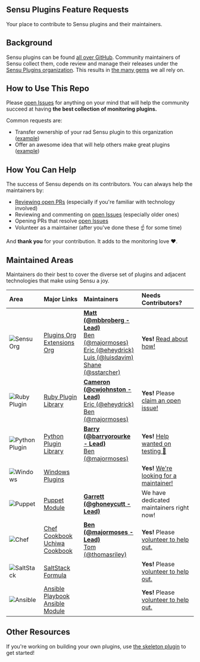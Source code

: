 ## Sensu Plugins Feature Requests

Your place to contribute to Sensu plugins and their maintainers.

## Background

Sensu plugins can be found [all over GitHub](https://github.com/search?utf8=%E2%9C%93&q=sensu-plugin&type=). Community maintainers of Sensu collect them, code review and manage their releases under the [Sensu Plugins organization](https://github.com/sensu-plugins). This results in [the many gems](https://rubygems.org/search?utf8=%E2%9C%93&query=sensu-plugin) we all rely on.

## How to Use This Repo

Please [open Issues](https://github.com/sensu-plugins/sensu-plugins-feature-requests/issues) for anything on your mind that will help the community succeed at having **the best collection of monitoring plugins.**

Common requests are:

* Transfer ownership of your rad Sensu plugin to this organization ([example][1])
* Offer an awesome idea that will help others make great plugins ([example][3])

## How You Can Help

The success of Sensu depends on its contributors. You can always help the maintainers by:

* [Reviewing open PRs][4] (especially if you're familiar with technology involved)
* Reviewing and commenting on [open Issues][5] (especially older ones)
* Opening PRs that resolve [open Issues][5]
* Volunteer as a maintainer (after you've done these :point_up: for some time)

And **thank you** for your contribution. It adds to the monitoring love :heart:.

## Maintained Areas

Maintainers do their best to cover the diverse set of plugins and adjacent technologies that make using Sensu a joy.

| Area                         | Major Links                                                  | Maintainers                                                                                                                                        | Needs Contributors?                                                                              |
|:-----------------------------|:-------------------------------------------------------------|:---------------------------------------------------------------------------------------------------------------------------------------------------|:-------------------------------------------------------------------------------------------------|
| ![Sensu Org][sensu_pic]      | [Plugins Org][plug_org]</br>[Extensions Org][ext_org]        | **[Matt (@mbbroberg - Lead)][11]**</br>[Ben (@majormoses)][9]</br>[Eric (@eheydrick)][10]</br>[Luis (@luisdavim)][12]</br>[Shane (@sstarcher)][13] | **Yes!** [Read about how!][volunteer]                                                            |
| ![Ruby Plugin][ruby_pic]     | [Ruby Plugin Library][ruby_lib]                              | **[Cameron (@cwjohnston - Lead)][17]**</br>[Eric (@eheydrick)][10]</br>[Ben (@majormoses)][9]                                                      | **Yes!** Please [claim an open issue!](https://github.com/sensu-plugins/sensu-plugin/issues)     |
| ![Python Plugin][python_pic] | [Python Plugin Library][py_lib]                              | **[Barry (@barryorourke - Lead)][14]**</br>[Ben (@majormoses)][9]                                                                                  | **Yes!** [Help wanted on testing 🙏][py_helpwanted]                                              |
| ![Windows][windows_pic]      | [Windows Plugins][windows]                                   |                                                                                                                                                    | **Yes!** [We're looking for a maintainer!](https://github.com/sensu-plugins/community/issues/74) |
| ![Puppet][puppet_pic]        | [Puppet Module][puppet]                                      | **[Garrett (@ghoneycutt - Lead)](https://github.com/ghoneycutt)**                                                                                  | We have dedicated maintainers right now!                                                         |
| ![Chef][chef_pic]            | [Chef Cookbook][chef_sensu]</br>[Uchiwa Cookbook][chef_uchiwa]                                        | **[Ben (@majormoses - Lead)][9]**</br>[Tom (@thomasriley)][18]                                                                                                                 | **Yes!** Please [volunteer to help out.](https://github.com/sensu-plugins/community/issues/75)   |
| ![SaltStack][salt_pic]       | [SaltStack Formula][saltstack]                               |                                                                                                                                                    | **Yes!** Please [volunteer to help out.](https://github.com/sensu-plugins/community/issues/79) |
| ![Ansible][ansible_pic]      | [Ansible Playbook][ansible]</br>[Ansible Module][ans_module] |                                                                                                                                                    | **Yes!** Please [volunteer to help out.](https://github.com/sensu-plugins/community/issues/80) |

[sensu_pic]: https://avatars0.githubusercontent.com/u/10713628?s=50
[ruby_pic]: https://avatars2.githubusercontent.com/u/210414?s=50
[python_pic]: https://avatars0.githubusercontent.com/u/1525981?s=50
[windows_pic]: https://user-images.githubusercontent.com/1744971/32962538-aff30f08-cb81-11e7-86c2-b8aa226d211d.png
[puppet_pic]: https://avatars1.githubusercontent.com/u/9100?s=50
[chef_pic]: https://avatars3.githubusercontent.com/u/29740?s=50
[salt_pic]: https://avatars2.githubusercontent.com/u/1147473?s=50
[ansible_pic]: https://avatars1.githubusercontent.com/u/1507452?s=50
[plug_org]: https://github.com/sensu-plugins
[ext_org]: https://github.com/sensu-extensions
[ruby_lib]: https://github.com/sensu-plugins/sensu-plugin
[py_lib]: https://github.com/sensu-plugins/sensu-plugin-python
[windows]: https://github.com/sensu-plugins/sensu-plugins-windows
[saltstack]: https://github.com/sensu/sensu-salt
[puppet]: https://github.com/sensu/sensu-puppet
[chef_sensu]: https://github.com/sensu/sensu-chef
[chef_uchiwa]: https://github.com/sensu/uchiwa-chef
[ansible]: https://github.com/sensu/sensu-ansible
[ans_module]: https://github.com/ansible/ansible/tree/devel/lib/ansible/modules/monitoring
[volunteer]: https://github.com/sensu-plugins/community/blob/master/CONTRIBUTING.md
[py_helpwanted]: https://github.com/sensu-plugins/sensu-plugin-python/issues?q=is%3Aissue+is%3Aopen+label%3A%22Status%3A+Help+Wanted%22
[11]: https://github.com/sstarcher
[9]: https://github.com/majormoses
[10]: https://github.com/eheydrick
[12]: https://github.com/luisdavim
[13]: https://github.com/sstarcher
[15]: https://github.com/mattyjones
[14]: https://github.com/barryorourke
[16]: https://github.com/calebhailey
[17]: https://github.com/cwjohnston
[18]: https://github.com/thomasriley

## Other Resources

If you're working on building your own plugins, use [the skeleton plugin](https://github.com/sensu-plugins/sensu-plugins-skel) to get started!


[1]: https://github.com/sensu-plugins/sensu-plugins-feature-requests/issues/23
[2]: https://github.com/sensu-plugins/sensu-plugins-feature-requests/issues/17
[3]: https://github.com/sensu-plugins/sensu-plugins-feature-requests/issues/19
[4]: https://github.com/pulls?utf8=%E2%9C%93&q=is%3Aopen+is%3Apr+user%3Asensu-plugins
[5]: https://github.com/issues?q=is%3Aopen+is%3Aissue+user%3Asensu-plugins+sort%3Acomments-desc
